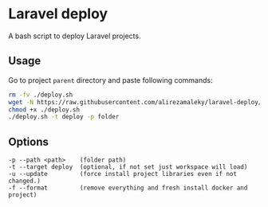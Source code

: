 # Laravel deploy

A bash script to deploy Laravel projects.

## Usage

Go to project `parent` directory and paste following commands:

```bash
rm -fv ./deploy.sh
wget -N https://raw.githubusercontent.com/alirezamaleky/laravel-deploy/master/deploy.sh
chmod +x ./deploy.sh
./deploy.sh -t deploy -p folder
```

## Options

```
-p --path <path>    (folder path)
-t --target deploy  (optional, if not set just workspace will load)
-u --update         (force install project libraries even if not changed.)
-f --format         (remove everything and fresh install docker and project)
```
